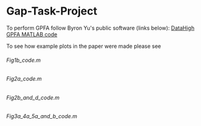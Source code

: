 # Gap-Task-Project

To perform GPFA follow Byron Yu's public software (links below):
[DataHigh](https://users.ece.cmu.edu/~byronyu/software/DataHigh/datahigh.html)
[GPFA MATLAB code](https://users.ece.cmu.edu/~byronyu/software.shtml)

To see how example plots in the paper were made please see 
###### Fig1b_code.m
###### Fig2a_code.m
###### Fig2b_and_d_code.m
###### Fig3a_4a_5a_and_b_code.m
